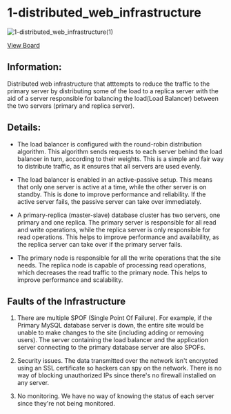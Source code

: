 # 1-distributed_web_infrastructure

![1-distributed_web_infrastructure(1)](https://github.com/mbianou-bradon/alx-system_engineering-devops/assets/72765949/218c7859-7703-4a71-a1d5-24a00993ab75)


[View Board](https://docs.google.com/drawings/d/1wYd5Zj9Fs2wNkXtJ33IlXEsEdYCa4jAQAVplF-xdhgk/edit)

## Information: 

Distributed web infrastructure that atttempts to reduce the traffic to the primary server by distributing some of the load to a replica server with the aid of a server responsible for balancing the load(Load Balancer) between the two servers (primary and replica server).


## Details:

- The load balancer is configured with the round-robin distribution algorithm. This algorithm sends requests to each server behind the load balancer in turn, according to their weights. This is a simple and fair way to distribute traffic, as it ensures that all servers are used evenly.

- The load balancer is enabled in an active-passive setup. This means that only one server is active at a time, while the other server is on standby. This is done to improve performance and reliability. If the active server fails, the passive server can take over immediately.

- A primary-replica (master-slave) database cluster has two servers, one primary and one replica. The primary server is responsible for all read and write operations, while the replica server is only responsible for read operations. This helps to improve performance and availability, as the replica server can take over if the primary server fails.

- The primary node is responsible for all the write operations that the site needs. The replica node is capable of processing read operations, which decreases the read traffic to the primary node. This helps to improve performance and scalability.

## Faults of the Infrastructure

1. There are multiple SPOF (Single Point Of Failure).
   For example, if the Primary MySQL database server is down, the entire site would be unable to make changes to the site (including adding or removing users). The server containing the load balancer and the application server connecting to the primary database server are also SPOFs.
   
2. Security issues.
The data transmitted over the network isn't encrypted using an SSL certificate so hackers can spy on the network. There is no way of blocking unauthorized IPs since there's no firewall installed on any server.

3. No monitoring.
   We have no way of knowing the status of each server since they're not being monitored.
